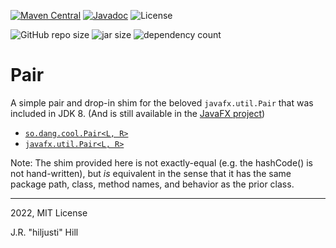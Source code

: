 [![Maven Central](https://img.shields.io/maven-central/v/so.dang.cool/pair.svg?label=Maven%20Central)](https://search.maven.org/search?q=g:%22so.dang.cool%22%20AND%20a:%22pair%22)
[![Javadoc](https://javadoc.io/badge2/so.dang.cool/pair/javadoc.svg)](https://javadoc.io/doc/so.dang.cool/pair)
![License](https://img.shields.io/github/license/hiljusti/pair)

![GitHub repo size](https://img.shields.io/github/repo-size/hiljusti/pair)
![jar size](https://img.shields.io/badge/jar_size-5.2_kB-blue)
![dependency count](https://img.shields.io/badge/dependencies-0-blue)

# Pair

A simple pair and drop-in shim for the beloved `javafx.util.Pair` that was
included in JDK 8. (And is still available in the [JavaFX project](https://openjfx.io/))

- [`so.dang.cool.Pair<L, R>`](https://javadoc.io/doc/so.dang.cool/pair/2.2/so/dang/cool/Pair.html)
- [`javafx.util.Pair<L, R>`](https://javadoc.io/doc/so.dang.cool/pair/2.2/javafx/util/Pair.html)

Note: The shim provided here is not exactly-equal (e.g. the hashCode() is not
hand-written), but _is_ equivalent in the sense that it has the same package
path, class, method names, and behavior as the prior class.

---

2022, MIT License

J.R. "hiljusti" Hill
